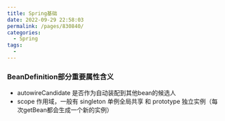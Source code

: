 ```yaml
---
title: Spring基础
date: 2022-09-29 22:58:03
permalink: /pages/830840/
categories:
  - Spring
tags:
  - 
---
```


### BeanDefinition部分重要属性含义

- autowireCandidate 是否作为自动装配到其他bean的候选人
- scope 作用域，一般有 singleton 单例全局共享 和 prototype 独立实例（每次getBean都会生成一个新的实例）

